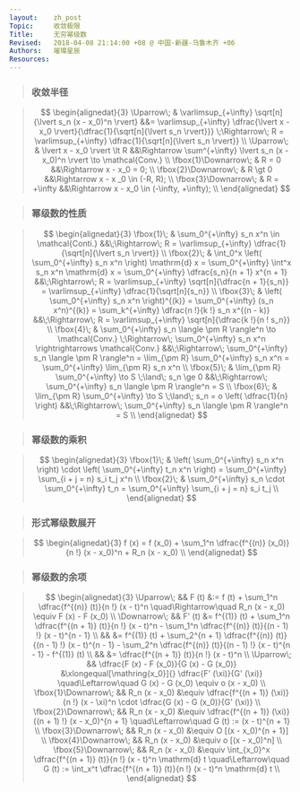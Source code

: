 ```yaml
---
layout:    zh_post
Topic:     收敛极限
Title:     无穷幂级数
Revised:   2018-04-08 21:14:00 +08 @ 中国-新疆-乌鲁木齐 +06
Authors:   璀璨星辰
Resources:
---
```


> ### 收敛半径

> $$
> \begin{alignedat}{3}
> \Uparrow\;           & \varlimsup_{+\infty} \sqrt[n]{\lvert s_n (x - x_0)^n \rvert} &&= \varlimsup_{+\infty} \dfrac{\lvert x - x_0 \rvert}{\dfrac{1}{\sqrt[n]{\lvert s_n \rvert}}} \;\Rightarrow\; R = \varlimsup_{+\infty} \dfrac{1}{\sqrt[n]{\lvert s_n \rvert}} \\
> \Uparrow\;           &                                  \lvert x - x_0 \rvert \lt R &&\Rightarrow \sum^{+\infty} \lvert s_n (x - x_0)^n \rvert \to \mathcal{Conv.} \\
> \fbox{1}\Downarrow\; & R = 0                                                        &&\Rightarrow x - x_0 = 0; \\
> \fbox{2}\Downarrow\; & R \gt 0                                                      &&\Rightarrow x - x _0 \in (-R, R); \\
> \fbox{3}\Downarrow\; & R = +\infty                                                  &&\Rightarrow x - x_0 \in (-\infty, +\infty); \\
> \end{alignedat}
> $$
>

> ### 幂级数的性质

> $$
> \begin{alignedat}{3}
> \fbox{1}\; & \sum_0^{+\infty} s_n x^n \in \mathcal{Conti.}                                                                                                                &&\;\Rightarrow\; R = \varlimsup_{+\infty} \dfrac{1}{\sqrt[n]{\lvert s_n \rvert}} \\
> \fbox{2}\; & \int_0^x \left( \sum_0^{+\infty} s_n x^n \right) \mathrm{d} x = \sum_0^{+\infty} \int^x s_n x^n \mathrm{d} x = \sum_0^{+\infty} \dfrac{s_n}{n + 1} x^{n + 1} &&\;\Rightarrow\; R = \varlimsup_{+\infty} \sqrt[n]{\dfrac{n + 1}{s_n}} = \varlimsup_{+\infty} \dfrac{1}{\sqrt[n]{s_n}} \\
> \fbox{3}\; & \left( \sum_0^{+\infty} s_n x^n \right)^{(k)} = \sum_0^{+\infty} (s_n x^n)^{(k)} = \sum_k^{+\infty} \dfrac{n !}{k !} s_n x^{(n - k)}                         &&\;\Rightarrow\; R = \varlimsup_{+\infty} \sqrt[n]{\dfrac{k !}{n ! s_n}} \\
> \fbox{4}\; & \sum_0^{+\infty} s_n \langle \pm R \rangle^n \to \mathcal{Conv.} \;\Rightarrow\; \sum_0^{+\infty} s_n x^n \rightrightarrows \mathcal{Conv.}                  &&\;\Rightarrow\; \sum_0^{+\infty} s_n \langle \pm R \rangle^n = \lim_{\pm R} \sum_0^{+\infty} s_n x^n = \sum_0^{+\infty} \lim_{\pm R} s_n x^n \\
> \fbox{5}\; & \lim_{\pm R} \sum_0^{+\infty} \to S \;\land\; s_n \ge 0                                                                                                      &&\;\Rightarrow\; \sum_0^{+\infty} s_n \langle \pm R \rangle^n = S \\
> \fbox{6}\; & \lim_{\pm R} \sum_0^{+\infty} \to S \;\land\; s_n = o \left( \dfrac{1}{n} \right)                                                                            &&\;\Rightarrow\; \sum_0^{+\infty} s_n \langle \pm R \rangle^n = S \\
> \end{alignedat}
> $$
>

> ### 幂级数的乘积

> $$
> \begin{alignedat}{3}
> \fbox{1}\; & \left( \sum_0^{+\infty} s_n x^n \right) \cdot \left( \sum_0^{+\infty} t_n x^n \right) = \sum_0^{+\infty} \sum_{i + j = n} s_i t_j x^n \\
> \fbox{2}\; & \sum_0^{+\infty} s_n \cdot \sum_0^{+\infty} t_n = \sum_0^{+\infty} \sum_{i + j = n} s_i t_j \\
> \end{alignedat}
> $$
>

> ### 形式幂级数展开

> $$
> \begin{alignedat}{3}
> f (x) = f (x_0) + \sum_1^n \dfrac{f^{(n)} (x_0)}{n !} (x - x_0)^n + R_n (x - x_0) \\
> \end{alignedat}
> $$
>

> ### 幂级数的余项

> $$
> \begin{alignedat}{3}
> \Uparrow\;           &&                      F (t) &:= f (t) + \sum_1^n \dfrac{f^{(n)} (t)}{n !} (x - t)^n \quad\Rightarrow\quad R_n (x - x_0) \equiv F (x) - F (x_0) \\
> \Downarrow\;         &&                     F' (t) &= f^{(1)} (t) + \sum_1^n \dfrac{f^{(n + 1)} (t)}{n !} (x - t)^n - \sum_1^n \dfrac{f^{(n)} (t)}{(n - 1) !} (x - t)^{n - 1} \\
>                      &&                            &= f^{(1)} (t) + \sum_2^{n + 1} \dfrac{f^{(n)} (t)}{(n - 1) !} (x - t)^{n - 1} - \sum_2^n \dfrac{f^{(n)} (t)}{(n - 1) !} (x - t)^{n - 1} - f^{(1)} (t) \\
>                      &&                            &= \dfrac{f^{(n + 1)} (t)}{n !} (x - t)^n \\
> \Uparrow\;           && \dfrac{F (x) - F (x_0)}{G (x) - G (x_0)} &\xlongequal[\mathring{x_0}]{} \dfrac{F' (\xi)}{G' (\xi)} \quad\Leftarrow\quad G (x) - G (x_0) \equiv o (x - x_0) \\
> \fbox{1}\Downarrow\; &&                    R_n (x - x_0) &\equiv \dfrac{f^{(n + 1)} (\xi)}{n !} (x - \xi)^n \cdot \dfrac{G (x) - G (x_0)}{G' (\xi)} \\
> \fbox{2}\Downarrow\; &&                    R_n (x - x_0) &\equiv \dfrac{f^{(n + 1)} (\xi)}{(n + 1) !} (x - x_0)^{n + 1} \quad\Leftarrow\quad G (t) := (x - t)^{n + 1} \\
> \fbox{3}\Downarrow\; &&                    R_n (x - x_0) &\equiv O [(x - x_0)^{n + 1}] \\
> \fbox{4}\Downarrow\; &&                    R_n (x - x_0) &\equiv o [(x - x_0)^n] \\
> \fbox{5}\Downarrow\; &&                    R_n (x - x_0) &\equiv \int_{x_0}^x \dfrac{f^{(n + 1)} (t)}{n !} (x - t)^n \mathrm{d} t \quad\Leftarrow\quad G (t) := \int_x^t \dfrac{f^{(n + 1)} (t)}{n !} (x - t)^n \mathrm{d} t \\
> \end{alignedat}
> $$
>